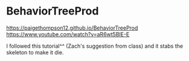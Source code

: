 # BehaviorTreeProd

https://paigethompson12.github.io/BehaviorTreeProd
https://www.youtube.com/watch?v=aR6wt5BlE-E

I followed this tutorial^^ (Zach's suggestion from class) and it stabs the skeleton to make it die.
